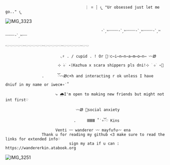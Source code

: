                                        ⋮ ⌗ ┆ 𐔌 "Ur obsessed just let me go.." 𐔌
![IMG_3323](https://github.com/user-attachments/assets/6268c32a-838d-4925-bd4e-61ef2f1c8972)

                                   
                                   
                                   
                                   
                                   
                                   
                                          
                                                       
                                              -ˋˏ✄┈┈┈┈-ˋˏ✄┈┈┈┈-ˋˏ✄┈┈┈┈-ˋˏ✄┈┈┈┈-ˋˏ✄┈┈
                                               𓎢𓎠𓎟𓎠𓎡𓎢𓎠𓎟𓎠𓎡𓎢𓎠𓎟𓎠𓎡𓎢𓎠𓎟𓎠𓎡𓎢𓎠
																							       
                            ◟♯ . / cupid . ! Or 🌊♡c̶i̶n̶n̶a̶m̶o̶n̶ 〰︎Ꮺ
												
                           ⊹ ࣪⊹ ࣪ ˖ᛝKazhua x scara shippers pls dni!⊹ ࣪ ⊹ ࣪ ˖🤍
																				 
					.      ོ〰︎Ꮺc+h and interacting r ok unless I have dniuf in my name or iwec❄️∘˙˚
							 
                          ⤷ 🌧I'm open to making new friends but might not int first♡ 
																	
                                   〰︎Ꮺ 🪽social anxiety 

					              .     𝄃𝄃𝄂𝄂𝄀𝄁𝄃𝄂𝄂𝄃 ˚˙∘ོ♡ Kins
						  Venti 〰︎ wanderer 〰︎ mayfufu〰︎ ena
	                Thank u for reading my github <3 make sure to read the links for extended info♡
								sign my ata if u can : https://wandererkin.atabook.org		      
![IMG_3251](https://github.com/user-attachments/assets/2127fa59-2686-49b0-bb49-cd32ab96162b)




               
 
                                                                      


                               
                               
